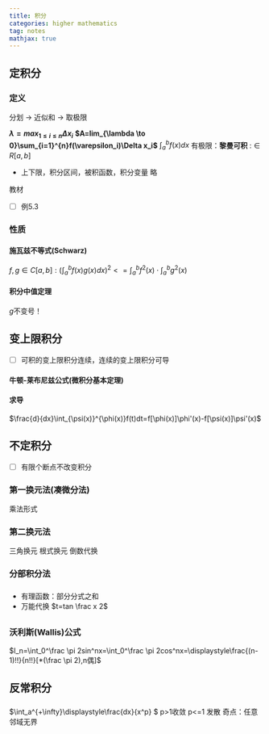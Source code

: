 ```yaml
---
title: 积分
categories: higher mathematics
tag: notes
mathjax: true
---
```

## 定积分
### 定义
分划 $\to$ 近似和 $\to$ 取极限

**$\lambda=max_{1\le i \le n}{\Delta x_i}$**
**$A=lim_{\lambda \to 0}\sum_{i=1}^{n}f(\varepsilon_i)\Delta x_i$** $\int_a^{b}f(x)dx$
有极限：**黎曼可积** :$\in R[a,b]$
* 上下限，积分区间，被积函数，积分变量 略

教材
- [ ] 例5.3
### 性质
#### 施瓦兹不等式(Schwarz)
$f,g \in C[a,b]:(\int_a^bf(x)g(x)dx)^2<=\int_a^bf^2(x)\cdot \int_a^bg^2(x)$

#### 积分中值定理
$g$不变号！
## 变上限积分
 - [ ] 可积的变上限积分连续，连续的变上限积分可导 
#### 牛顿-莱布尼兹公式(微积分基本定理)
#### 求导
$\frac{d}{dx}\int_{\psi(x)}^{\phi(x)}f(t)dt=f[\phi(x)]\phi'(x)-f[\psi(x)]\psi'(x)$
## 不定积分
-  [ ] 有限个断点不改变积分
### 第一换元法(凑微分法)

乘法形式

### 第二换元法

三角换元
根式换元
倒数代换

### 分部积分法
###
* 有理函数：部分分式之和
* 万能代换 $t=tan \frac x 2$
##
### 沃利斯(Wallis)公式

$I_n=\int_0^\frac \pi 2sin^nx=\int_0^\frac \pi 2cos^nx=\displaystyle\frac{(n-1)!!}{n!!}[*(\frac \pi 2),n偶]$
## 反常积分
### 
$\int_a^{+\infty}\displaystyle\frac{dx}{x^p} $
p>1收敛 p<=1 发散
奇点：任意邻域无界
<script type="text/javascript" src="http://cdn.mathjax.org/mathjax/latest/MathJax.js?config=TeX-AMS-MML_HTMLorMML"></script>
<script type="text/x-mathjax-config">
  MathJax.Hub.Config({ tex2jax: {inlineMath: [['$', '$']]}, messageStyle: "none" });
</script>